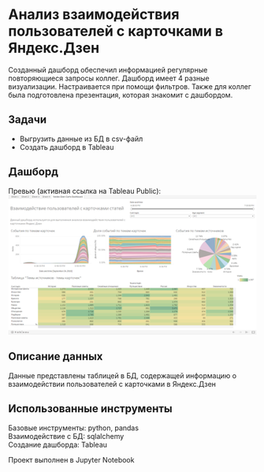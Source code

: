 # Анализ взаимодействия пользователей с карточками в Яндекс.Дзен
Созданный дашборд обеспечил информацией регулярные повторяющиеся запросы коллег. Дашборд имеет 4 разные визуализации. Настраивается при помощи фильтров. Также для коллег была подготовлена презентация, которая знакомит с дашбордом.

## Задачи
- Выгрузить данные из БД в csv-файл
- Создать дашборд в Tableau

## Дашборд
Превью (активная ссылка на Tableau Public):  
[![Yandex.Dzen carts dashboard](tableau.png "Yandex.Dzen carts dashboard")](https://public.tableau.com/app/profile/alex3587/viz/YandexDzenCarts/Sheet1?publish=yes)  

## Описание данных
Данные представлены таблицей в БД, содержащей информацию о взаимодействии пользователей с карточками в Яндекс.Дзен  

## Использованные инструменты
Базовые инструменты: python, pandas  
Взаимодействие с БД: sqlalchemy  
Создание дашборда: Tableau  

Проект выполнен в Jupyter Notebook
